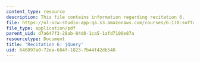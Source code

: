 ```yaml
---
content_type: resource
description: This file contains information regarding recitation 6.
file: https://ol-ocw-studio-app-qa.s3.amazonaws.com/courses/6-170-software-studio-spring-2013/646097a072ea684f18237b44f42db548_MIT6_170S13_rec6-jQuery.pdf
file_type: application/pdf
parent_uid: d7a647f3-28ab-84d8-1ca5-1afd7100e87a
resourcetype: Document
title: 'Recitation 6: jQuery'
uid: 646097a0-72ea-684f-1823-7b44f42db548
---
```

